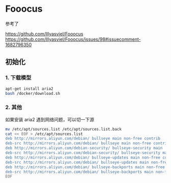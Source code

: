 # Fooocus

参考了

https://github.com/lllyasviel/Fooocus
https://github.com/lllyasviel/Fooocus/issues/98#issuecomment-1682796350


## 初始化

### 1. 下载模型

```bash
apt-get install aria2
bash /docker/download.sh
```

### 2. 其他

如果安装 aria2 遇到网络问题，可以切一下源

```bash
mv /etc/apt/sources.list /etc/apt/sources.list.back
cat << EOF > /etc/apt/sources.list
deb http://mirrors.aliyun.com/debian/ bullseye main non-free contrib
deb-src http://mirrors.aliyun.com/debian/ bullseye main non-free contrib
deb http://mirrors.aliyun.com/debian-security/ bullseye-security main
deb-src http://mirrors.aliyun.com/debian-security/ bullseye-security main
deb http://mirrors.aliyun.com/debian/ bullseye-updates main non-free contrib
deb-src http://mirrors.aliyun.com/debian/ bullseye-updates main non-free contrib
deb http://mirrors.aliyun.com/debian/ bullseye-backports main non-free contrib
deb-src http://mirrors.aliyun.com/debian/ bullseye-backports main non-free contrib
EOF
```
